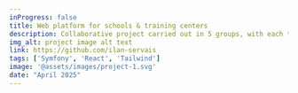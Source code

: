 ```yaml
---
inProgress: false
title: Web platform for schools & training centers
description: Collaborative project carried out in 5 groups, with each team developing specific functionalities (user management, educational content, internal communication, etc.)
img_alt: project image alt text
link: https://github.com/ilan-servais
tags: ['Symfony', 'React', 'Tailwind']
image: '@assets/images/project-1.svg'
date: "April 2025"
---
```

